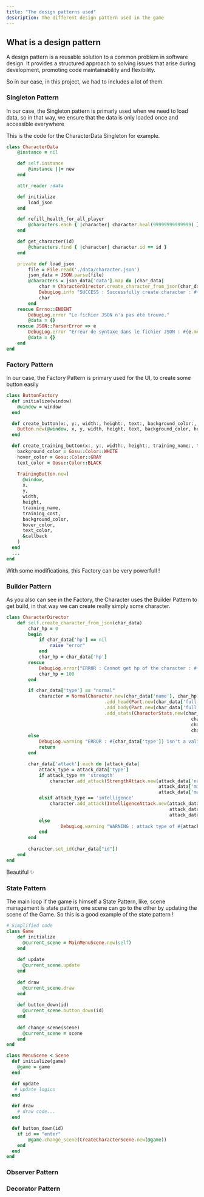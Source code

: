 ```yaml
---
title: "The design patterns used"
description: The different design pattern used in the game
---
```


## What is a design pattern

A design pattern is a reusable solution to a common problem in software design. It provides a structured approach to solving issues that arise during development, promoting code maintainability and flexibility.

So in our case, in this project, we had to includes a lot of them.

### Singleton Pattern

In our case, the Singleton pattern is primarly used when we need to load data, so in that way, we ensure that the data is only loaded once and accessible everywhere

This is the code for the CharacterData Singleton for example.

```ruby
class CharacterData
    @instance = nil

    def self.instance
        @instance ||= new
    end

    attr_reader :data

    def initialize
        load_json
    end

    def refill_health_for_all_player
        @characters.each { |character| character.heal(99999999999999) }
    end

    def get_character(id)
        @characters.find { |character| character.id == id }
    end

    private def load_json
        file = File.read('./data/character.json')
        json_data = JSON.parse(file)
        @characters = json_data['data'].map do |char_data|
            char = CharacterDirector.create_character_from_json(char_data)
            DebugLog.info "SUCCESS : Successfully create character : #{char.id}"
            char
        end
    rescue Errno::ENOENT
        DebugLog.error "Le fichier JSON n'a pas été trouvé."
        @data = {}
    rescue JSON::ParserError => e
        DebugLog.error "Erreur de syntaxe dans le fichier JSON : #{e.message}"
        @data = {}
    end
end
```

### Factory Pattern 

In our case, the Factory Pattern is primary used for the UI, to create some button easily

```ruby
class ButtonFactory
  def initialize(window)
    @window = window
  end

  def create_button(x:, y:, width:, height:, text:, background_color:, hover_color:, text_color:, &callback)
    Button.new(@window, x, y, width, height, text, background_color, hover_color, text_color, &callback)
  end

  def create_training_button(x:, y:, width:, height:, training_name:, training_cost:, &callback)
    background_color = Gosu::Color::WHITE
    hover_color = Gosu::Color::GRAY
    text_color = Gosu::Color::BLACK

    TrainingButton.new(
      @window,
      x,
      y,
      width,
      height,
      training_name,
      training_cost,
      background_color,
      hover_color,
      text_color,
      &callback
    )
  end
  ...
end
```

With some modifications, this Factory can be very powerfull !

### Builder Pattern

As you also can see in the Factory, the Character uses the Builder Pattern to get build, in that way we can create really simply some character.

```ruby
class CharacterDirector
    def self.create_character_from_json(char_data)
        char_hp = 0
        begin
            if char_data['hp'] == nil
                raise "error"
            end
            char_hp = char_data['hp']
        rescue
            DebugLog.error("ERROR : Cannot get hp of the character : #{char_data['name']} ")
            char_hp = 100
        end

        if char_data['type'] == "normal"  
            character = NormalCharacter.new(char_data['name'], char_hp)
                                    .add_head(Part.new(char_data['full_body']))
                                    .add_body(Part.new(char_data['full_body']))
                                    .add_stats(CharacterStats.new(char_data['stats']['strength'], 
                                                                    char_data['stats']['intelligence'], 
                                                                    char_data['stats']['wisdom'],
                                                                    char_data['stats']['armor']))
        else 
            DebugLog.warning "ERROR : #{char_data['type']} isn't a valid type in character_factory.rb"
            return
        end

        char_data['attack'].each do |attack_data|
            attack_type = attack_data['type']
            if attack_type == 'strength'
                character.add_attack(StrengthAttack.new(attack_data['name'], 
                                                        attack_data['min'], 
                                                        attack_data['max']))
            elsif attack_type == 'intelligence'
                character.add_attack(IntelligenceAttack.new(attack_data['name'], 
                                                            attack_data['min'], 
                                                            attack_data['max']))
            else
                    DebugLog.warning "WARNING : attack type of #{attack_data["type"]} doesn't exist in character_factory.rb"
            end
        end
    
        character.set_id(char_data["id"])
    end
end
```

Beautiful ✨

### State Pattern

The main loop if the game is himself a State Pattern, like, scene management is state pattern, one scene can go to the other by updating the scene of the Game. So this is a good example of the state pattern !

```ruby
# Simplified code
class Game
    def initialize
      @current_scene = MainMenuScene.new(self)
    end
  
    def update
      @current_scene.update
    end
  
    def draw
      @current_scene.draw
    end
  
    def button_down(id)
      @current_scene.button_down(id)
    end
  
    def change_scene(scene)
      @current_scene = scene
    end
end

class MenuScene < Scene
  def initialize(game)
    @game = game
  end

  def update
   # update logics
  end

  def draw
    # draw code...
  end

  def button_down(id)
    if id == "enter"
        @game.change_scene(CreateCharacterScene.new(@game))
    end
  end
end
```

### Observer Pattern

### Decorator Pattern

